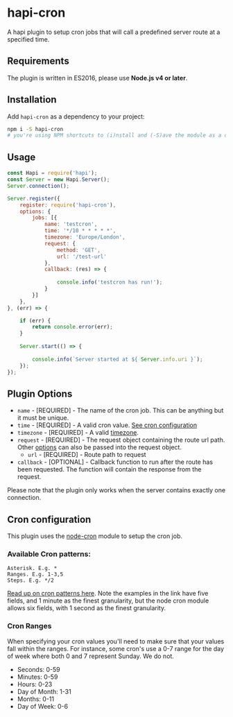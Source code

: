 # hapi-cron
A hapi plugin to setup cron jobs that will call a predefined server route at a specified time.


## Requirements
The plugin is written in ES2016, please use **Node.js v4 or later**.


## Installation
Add `hapi-cron` as a dependency to your project:

```bash
npm i -S hapi-cron
# you're using NPM shortcuts to (i)nstall and (-S)ave the module as a dependency
```


## Usage
```javascript
const Hapi = require('hapi');
const Server = new Hapi.Server();
Server.connection();

Server.register({
    register: require('hapi-cron'),
    options: {
        jobs: [{
            name: 'testcron',
            time: '*/10 * * * * *',
            timezone: 'Europe/London',
            request: {
                method: 'GET',
                url: '/test-url'
            },
            callback: (res) => {
              
                console.info('testcron has run!');
            }
        }]
    },
}, (err) => {

    if (err) {
        return console.error(err);
    }
    
    Server.start(() => {
    
        console.info(`Server started at ${ Server.info.uri }`);
    });
});
```

## Plugin Options
* `name` - [REQUIRED] - The name of the cron job. This can be anything but it must be unique.
* `time` - [REQUIRED] - A valid cron value. [See cron configuration](#cron-configuration)
* `timezone` - [REQUIRED] - A valid [timezone](https://momentjs.com/timezone/).
* `request` - [REQUIRED] - The request object containing the route url path. Other [options](https://hapijs.com/api#serverinjectoptions-callback) can also be passed into the request object.
    * `url` - [REQUIRED] - Route path to request
* `callback` - [OPTIONAL] - Callback function to run after the route has been requested. The function will contain the response from the request.

Please note that the plugin only works when the server contains exactly one connection.


## Cron configuration
This plugin uses the [node-cron](https://github.com/kelektiv/node-cron) module to setup the cron job. 


### Available Cron patterns:
```
Asterisk. E.g. *
Ranges. E.g. 1-3,5
Steps. E.g. */2
```
    

[Read up on cron patterns here](http://crontab.org). Note the examples in the link have five fields, and 1 minute as the finest granularity, but the node cron module allows six fields, with 1 second as the finest granularity.

### Cron Ranges
When specifying your cron values you'll need to make sure that your values fall within the ranges. For instance, some cron's use a 0-7 range for the day of week where both 0 and 7 represent Sunday. We do not.

 * Seconds: 0-59
 * Minutes: 0-59
 * Hours: 0-23
 * Day of Month: 1-31
 * Months: 0-11
 * Day of Week: 0-6
